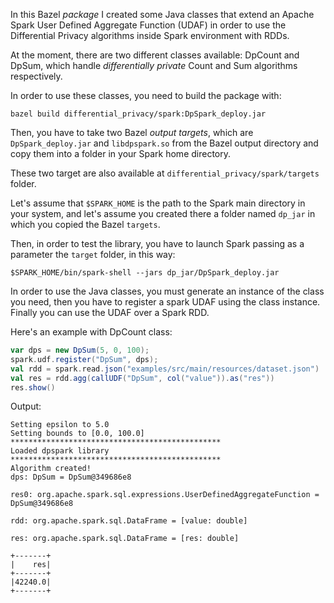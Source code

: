 In this Bazel *package* I created some Java classes that extend an Apache Spark User Defined Aggregate Function (UDAF) in order to use  the Differential Privacy algorithms inside Spark environment with RDDs.

At the moment, there are two different classes available: DpCount and DpSum, which handle *differentially private* Count and Sum algorithms respectively.

In order to use these classes, you need to build the package with:

```shell script
bazel build differential_privacy/spark:DpSpark_deploy.jar
```

Then, you have to take two Bazel *output targets*, which are `DpSpark_deploy.jar` and `libdpspark.so` from the Bazel output directory and copy them into a folder in your Spark home directory.

These two target are also available at `differential_privacy/spark/targets` folder.

Let's assume that `$SPARK_HOME` is the path to the Spark main directory in your system, and let's assume you created there a folder named `dp_jar` in which you copied the Bazel `targets`.

Then, in order to test the library, you have to launch Spark passing as a parameter the `target` folder, in this way:

```shell script
$SPARK_HOME/bin/spark-shell --jars dp_jar/DpSpark_deploy.jar
```

In order to use the Java classes, you must generate an instance of the class you need, then you have to register a spark UDAF using the class instance. Finally you can use the UDAF over a Spark RDD.

Here's an example with DpCount class:

```scala worksheet
var dps = new DpSum(5, 0, 100);
spark.udf.register("DpSum", dps);
val rdd = spark.read.json("examples/src/main/resources/dataset.json")
val res = rdd.agg(callUDF("DpSum", col("value")).as("res"))
res.show()
```
Output:
```text
Setting epsilon to 5.0
Setting bounds to [0.0, 100.0]
***********************************************
Loaded dpspark library
***********************************************
Algorithm created!
dps: DpSum = DpSum@349686e8

res0: org.apache.spark.sql.expressions.UserDefinedAggregateFunction = DpSum@349686e8

rdd: org.apache.spark.sql.DataFrame = [value: double]

res: org.apache.spark.sql.DataFrame = [res: double]

+-------+
|    res|
+-------+
|42240.0|
+-------+
```
